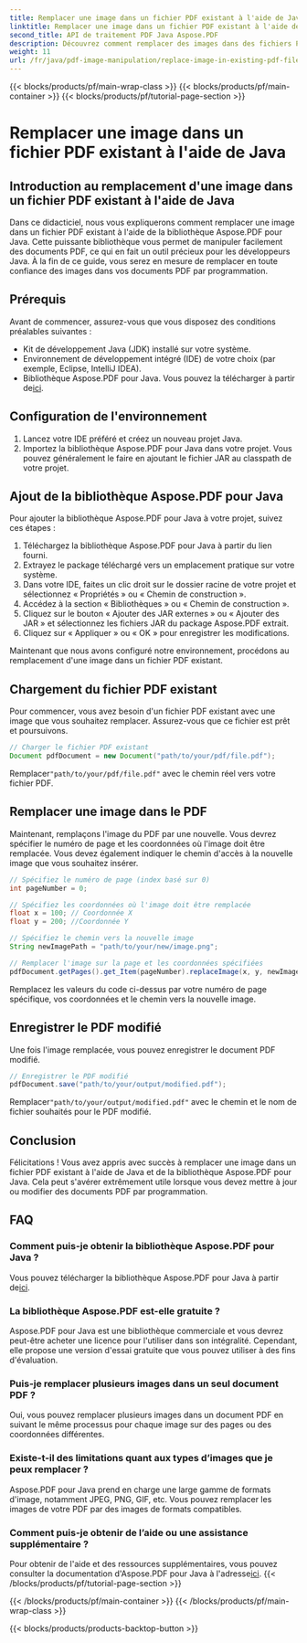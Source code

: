```yaml
---
title: Remplacer une image dans un fichier PDF existant à l'aide de Java
linktitle: Remplacer une image dans un fichier PDF existant à l'aide de Java
second_title: API de traitement PDF Java Aspose.PDF
description: Découvrez comment remplacer des images dans des fichiers PDF avec Java à l'aide d'Aspose.PDF pour Java. Guide étape par étape avec des exemples de code pour un remplacement d'image transparent.
weight: 11
url: /fr/java/pdf-image-manipulation/replace-image-in-existing-pdf-file-using-java/
---
```


{{< blocks/products/pf/main-wrap-class >}}
{{< blocks/products/pf/main-container >}}
{{< blocks/products/pf/tutorial-page-section >}}

# Remplacer une image dans un fichier PDF existant à l'aide de Java


## Introduction au remplacement d'une image dans un fichier PDF existant à l'aide de Java

Dans ce didacticiel, nous vous expliquerons comment remplacer une image dans un fichier PDF existant à l'aide de la bibliothèque Aspose.PDF pour Java. Cette puissante bibliothèque vous permet de manipuler facilement des documents PDF, ce qui en fait un outil précieux pour les développeurs Java. À la fin de ce guide, vous serez en mesure de remplacer en toute confiance des images dans vos documents PDF par programmation.

## Prérequis

Avant de commencer, assurez-vous que vous disposez des conditions préalables suivantes :

- Kit de développement Java (JDK) installé sur votre système.
- Environnement de développement intégré (IDE) de votre choix (par exemple, Eclipse, IntelliJ IDEA).
-  Bibliothèque Aspose.PDF pour Java. Vous pouvez la télécharger à partir de[ici](https://releases.aspose.com/pdf/java/).

## Configuration de l'environnement

1. Lancez votre IDE préféré et créez un nouveau projet Java.
2. Importez la bibliothèque Aspose.PDF pour Java dans votre projet. Vous pouvez généralement le faire en ajoutant le fichier JAR au classpath de votre projet.

## Ajout de la bibliothèque Aspose.PDF pour Java

Pour ajouter la bibliothèque Aspose.PDF pour Java à votre projet, suivez ces étapes :

1. Téléchargez la bibliothèque Aspose.PDF pour Java à partir du lien fourni.
2. Extrayez le package téléchargé vers un emplacement pratique sur votre système.
3. Dans votre IDE, faites un clic droit sur le dossier racine de votre projet et sélectionnez « Propriétés » ou « Chemin de construction ».
4. Accédez à la section « Bibliothèques » ou « Chemin de construction ».
5. Cliquez sur le bouton « Ajouter des JAR externes » ou « Ajouter des JAR » et sélectionnez les fichiers JAR du package Aspose.PDF extrait.
6. Cliquez sur « Appliquer » ou « OK » pour enregistrer les modifications.

Maintenant que nous avons configuré notre environnement, procédons au remplacement d'une image dans un fichier PDF existant.

## Chargement du fichier PDF existant

Pour commencer, vous avez besoin d'un fichier PDF existant avec une image que vous souhaitez remplacer. Assurez-vous que ce fichier est prêt et poursuivons.

```java
// Charger le fichier PDF existant
Document pdfDocument = new Document("path/to/your/pdf/file.pdf");
```

 Remplacer`"path/to/your/pdf/file.pdf"` avec le chemin réel vers votre fichier PDF.

## Remplacer une image dans le PDF

Maintenant, remplaçons l'image du PDF par une nouvelle. Vous devrez spécifier le numéro de page et les coordonnées où l'image doit être remplacée. Vous devez également indiquer le chemin d'accès à la nouvelle image que vous souhaitez insérer.

```java
// Spécifiez le numéro de page (index basé sur 0)
int pageNumber = 0;

// Spécifiez les coordonnées où l'image doit être remplacée
float x = 100; // Coordonnée X
float y = 200; //Coordonnée Y

// Spécifiez le chemin vers la nouvelle image
String newImagePath = "path/to/your/new/image.png";

// Remplacer l'image sur la page et les coordonnées spécifiées
pdfDocument.getPages().get_Item(pageNumber).replaceImage(x, y, newImagePath);
```

Remplacez les valeurs du code ci-dessus par votre numéro de page spécifique, vos coordonnées et le chemin vers la nouvelle image.

## Enregistrer le PDF modifié

Une fois l'image remplacée, vous pouvez enregistrer le document PDF modifié.

```java
// Enregistrer le PDF modifié
pdfDocument.save("path/to/your/output/modified.pdf");
```

 Remplacer`"path/to/your/output/modified.pdf"` avec le chemin et le nom de fichier souhaités pour le PDF modifié.

## Conclusion

Félicitations ! Vous avez appris avec succès à remplacer une image dans un fichier PDF existant à l'aide de Java et de la bibliothèque Aspose.PDF pour Java. Cela peut s'avérer extrêmement utile lorsque vous devez mettre à jour ou modifier des documents PDF par programmation.

## FAQ

### Comment puis-je obtenir la bibliothèque Aspose.PDF pour Java ?

 Vous pouvez télécharger la bibliothèque Aspose.PDF pour Java à partir de[ici](https://releases.aspose.com/pdf/java/).

### La bibliothèque Aspose.PDF est-elle gratuite ?

Aspose.PDF pour Java est une bibliothèque commerciale et vous devrez peut-être acheter une licence pour l'utiliser dans son intégralité. Cependant, elle propose une version d'essai gratuite que vous pouvez utiliser à des fins d'évaluation.

### Puis-je remplacer plusieurs images dans un seul document PDF ?

Oui, vous pouvez remplacer plusieurs images dans un document PDF en suivant le même processus pour chaque image sur des pages ou des coordonnées différentes.

### Existe-t-il des limitations quant aux types d’images que je peux remplacer ?

Aspose.PDF pour Java prend en charge une large gamme de formats d'image, notamment JPEG, PNG, GIF, etc. Vous pouvez remplacer les images de votre PDF par des images de formats compatibles.

### Comment puis-je obtenir de l’aide ou une assistance supplémentaire ?

 Pour obtenir de l'aide et des ressources supplémentaires, vous pouvez consulter la documentation d'Aspose.PDF pour Java à l'adresse[ici](https://reference.aspose.com/pdf/java/).
{{< /blocks/products/pf/tutorial-page-section >}}

{{< /blocks/products/pf/main-container >}}
{{< /blocks/products/pf/main-wrap-class >}}

{{< blocks/products/products-backtop-button >}}
